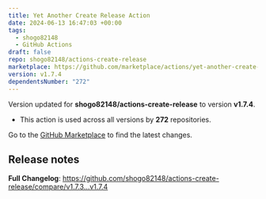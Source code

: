 ```yaml
---
title: Yet Another Create Release Action
date: 2024-06-13 16:47:03 +00:00
tags:
  - shogo82148
  - GitHub Actions
draft: false
repo: shogo82148/actions-create-release
marketplace: https://github.com/marketplace/actions/yet-another-create-release-action
version: v1.7.4
dependentsNumber: "272"
---
```



Version updated for **shogo82148/actions-create-release** to version **v1.7.4**.
- This action is used across all versions by **272** repositories.

Go to the [GitHub Marketplace](https://github.com/marketplace/actions/yet-another-create-release-action) to find the latest changes.

## Release notes

<!-- Release notes generated using configuration in .github/release.yml at v1.7.4 -->



**Full Changelog**: https://github.com/shogo82148/actions-create-release/compare/v1.7.3...v1.7.4
